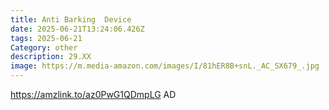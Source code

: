 ```yaml
---
title: Anti Barking  Device
date: 2025-06-21T13:24:06.426Z
tags: 2025-06-21
Category: other
description: 29.XX
image: https://m.media-amazon.com/images/I/81hER8B+snL._AC_SX679_.jpg
---
```

https://amzlink.to/az0PwG1QDmpLG  AD